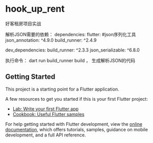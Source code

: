 # hook_up_rent

好客租房项目实战

解析JSON需要的依赖：
dependencies:
    flutter:
        #json序列化工具
        json_annotation: ^4.9.0
        build_runner: ^2.4.9

dev_dependencies:
    build_runner: ^2.3.3
    json_serializable: ^6.8.0

执行命令：
    dart run build_runner build ， 生成解析JSON的代码


## Getting Started

This project is a starting point for a Flutter application.

A few resources to get you started if this is your first Flutter project:

- [Lab: Write your first Flutter app](https://docs.flutter.dev/get-started/codelab)
- [Cookbook: Useful Flutter samples](https://docs.flutter.dev/cookbook)

For help getting started with Flutter development, view the
[online documentation](https://docs.flutter.dev/), which offers tutorials,
samples, guidance on mobile development, and a full API reference.
